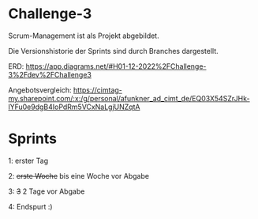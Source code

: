 # Challenge-3

Scrum-Management ist als Projekt abgebildet.

Die Versionshistorie der Sprints sind durch Branches dargestellt.

ERD: https://app.diagrams.net/#H01-12-2022%2FChallenge-3%2Fdev%2FChallenge3

Angebotsvergleich: https://cimtag-my.sharepoint.com/:x:/g/personal/afunkner_ad_cimt_de/EQ03X54SZrJHk-lYFu0e9dgB4IoPdRm5VCxNaLgjUNZqtA


# Sprints
  1: erster Tag
  
  2: ~~erste Woche~~ bis eine Woche vor Abgabe
  
  3: ~~3~~ 2 Tage vor Abgabe
  
  4: Endspurt :)
